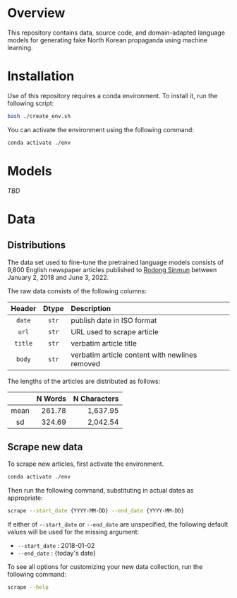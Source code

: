 # Overview

This repository contains data, source code, and domain-adapted language models for
generating fake North Korean propaganda using machine learning.


# Installation

Use of this repository requires a conda environment. To install it, run the following
script:

```bash
bash ./create_env.sh
```

You can activate the environment using the following command:

```bash
conda activate ./env
```


# Models

*TBD*


# Data

## Distributions

The data set used to fine-tune the pretrained language models consists of 9,800
English newspaper articles published to [Rodong Sinmun](http://www.rodong.rep.kp/en/)
between January 2, 2018 and June 3, 2022.

The raw data consists of the following columns:

|Header   |Dtype  |Description                                   |
|:-------:|:-----:|:---------------------------------------------|
|``date`` |``str``|publish date in ISO format                    |
|``url``  |``str``|URL used to scrape article                    |
|``title``|``str``|verbatim article title                        |
|``body`` |``str``|verbatim article content with newlines removed|

The lengths of the articles are distributed as follows:

|    | N Words|N Characters|
|:--:|-------:|-----------:|
|mean|  261.78|    1,637.95|
| sd |  324.69|    2,042.54|


## Scrape new data

To scrape new articles, first activate the environment.

```bash
conda activate ./env
```

Then run the following command, substituting in actual dates as appropriate:

```bash
scrape --start_date {YYYY-MM-DD} --end_date {YYYY-MM-DD}
```

If either of ``--start_date`` or ``--end_date`` are unspecified, the following default
values will be used for the missing argument:

* ``--start_date`` : 2018-01-02
* ``--end_date``   : {today's date}

To see all options for customizing your new data collection, run the following command:

```bash
scrape --help
```
